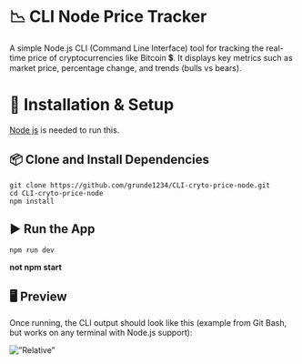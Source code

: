 # 📉 CLI Node Price Tracker

A simple Node.js CLI (Command Line Interface) tool for tracking the real-time price of cryptocurrencies like Bitcoin 💲. It displays key metrics such as market price, percentage change, and trends (bulls vs bears).



# 🚀 Installation & Setup

[Node js](https://nodejs.org/en) is needed to run this.


## 📦 Clone and Install Dependencies

```
git clone https://github.com/grunde1234/CLI-cryto-price-node.git
cd CLI-cryto-price-node
npm install
```


## ▶️ Run the App

```
npm run dev
```

**not npm start**


## 🖥️ Preview
Once running, the CLI output should look like this (example from Git Bash, but works on any terminal with Node.js support):

 <img src=”/pic.png” alt=”Relative” />
